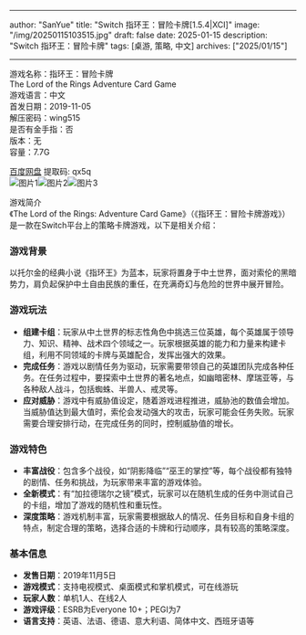 
---
author: "SanYue"
title: "Switch 指环王：冒险卡牌[1.5.4|XCI]"
image: "/img/20250115103515.jpg"
draft: false
date: 2025-01-15
description: "Switch 指环王：冒险卡牌"
tags: [桌游, 策略, 中文]
archives: ["2025/01/15"]

---

游戏名称：指环王：冒险卡牌   
The Lord of the Rings Adventure Card Game    
游戏语言：中文  
首发日期：2019-11-05  
解压密码：wing515  
是否有金手指：否  
版本：无   
容量：7.7G

[百度网盘](https://pan.baidu.com/s/1pvakgVY3znnteWLT7eHIIQ) 提取码: qx5q  
![图片1](/img/20250114183555.png)![图片2](/img/20250114183539.png)![图片3](/img/20250114183522.png)  

游戏简介  
《The Lord of the Rings: Adventure Card Game》（《指环王：冒险卡牌游戏》）是一款在Switch平台上的策略卡牌游戏，以下是相关介绍：

### 游戏背景
以托尔金的经典小说《指环王》为蓝本，玩家将置身于中土世界，面对索伦的黑暗势力，肩负起保护中土自由民族的重任，在充满奇幻与危险的世界中展开冒险。

### 游戏玩法
- **组建卡组**：玩家从中土世界的标志性角色中挑选三位英雄，每个英雄属于领导力、知识、精神、战术四个领域之一。玩家根据英雄的能力和力量来构建卡组，利用不同领域的卡牌与英雄配合，发挥出强大的效果。
- **完成任务**：游戏以剧情任务为驱动，玩家需要带领自己的英雄团队完成各种任务。在任务过程中，要探索中土世界的著名地点，如幽暗密林、摩瑞亚等，与各种敌人战斗，包括蜘蛛、半兽人、戒灵等。
- **应对威胁**：游戏中有威胁值设定，随着游戏进程推进，威胁池的数值会增加。当威胁值达到最大值时，索伦会发动强大的攻击，玩家可能会任务失败。玩家需要合理安排行动，在完成任务的同时，控制威胁值的增长。

### 游戏特色
- **丰富战役**：包含多个战役，如“阴影降临”“巫王的掌控”等，每个战役都有独特的剧情、任务和挑战，为玩家带来丰富的游戏体验。
- **全新模式**：有“加拉德瑞尔之镜”模式，玩家可以在随机生成的任务中测试自己的卡组，增加了游戏的随机性和重玩性。
- **深度策略**：游戏机制丰富，玩家需要根据敌人的情况、任务目标和自身卡组的特点，制定合理的策略，选择合适的卡牌和行动顺序，具有较高的策略深度。

### 基本信息
- **发售日期**：2019年11月5日
- **游戏模式**：支持电视模式、桌面模式和掌机模式，可在线游玩
- **玩家人数**：单机1人、在线2人
- **游戏评级**：ESRB为Everyone 10+；PEGI为7
- **语言支持**：英语、法语、德语、意大利语、简体中文、西班牙语等
